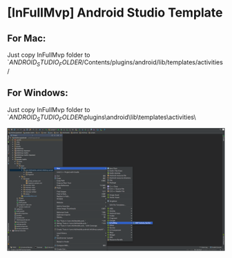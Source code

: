 [InFullMvp] Android Studio Template
==================================

For Mac:
--------
Just copy InFullMvp folder to `$ANDROID_STUDIO_FOLDER$/Contents/plugins/android/lib/templates/activities/

For Windows:
--------
Just copy InFullMvp folder to `$ANDROID_STUDIO_FOLDER$\plugins\android\lib\templates\activities\


![template-usecause.png](android-studio-plugin/template_usecause.png?raw=true)
